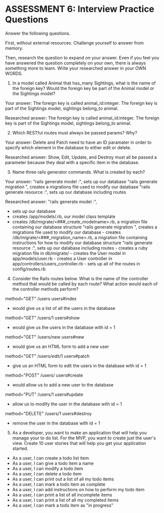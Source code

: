 # ASSESSMENT 6: Interview Practice Questions
Answer the following questions.

First, without external resources. Challenge yourself to answer from memory.

Then, research the question to expand on your answer. Even if you feel you have answered the question completely on your own, there is always something more to learn. Write your researched answer in your OWN WORDS.

1. In a model called Animal that has_many Sightings, what is the name of the foreign key? Would the foreign key be part of the Animal model or the Sightings model?

  Your answer: The foreign key is called animal_id:integer.  The foreign key is part of the Sightings model, sightings belong_to animal.

  Researched answer: The foreign key is called animal_id:integer.  The foreign key is part of the Sightings model, sightings belong_to animal.


2. Which RESTful routes must always be passed params? Why?

  Your answer: Delete and Patch need to have an ID paramater in order to specify which element in the database to either edit or delete.

  Researched answer: Show, Edit, Update, and Destroy must all be passed a parameter because they deal with a specific item in the database.


3. Name three rails generator commands. What is created by each?

  Your answer:
  "rails generate model <modelname> <field>:<datatype>", sets up our database
  "rails generate migration <filename>", creates a migrations file used to modify our database
  "rails generate resource <resourcename> <field>:<datatype>", sets up our database including routes

  Researched answer:
  "rails generate model <modelname> <field>:<datatype>",
   - sets up our database
   - creates /app/models/<modelname>.rb, our model class template
   - creates /db/migrate/<###_create_modelname>.rb, a migration file containing our database structure
  "rails generate migration <filename>", creates a migrations file used to modify our database
    - creates /db/migrate/<###_migration_name>.rb, a migration file containing instructions for how to modify our database structure
  "rails generate resource <resourcename> <field>:<datatype>", sets up our database including routes
    - creates a ruby migration file in db/migrate/
    - creates the User model in app/models/user.rb
    - creates a User controller in app/controllers/users_controller.rb
    - sets up all of the routes in config/routes.rb


4. Consider the Rails routes below. What is the name of the controller method that would be called by each route? What action would each of the controller methods perform?

method="GET"    /users          users#index  
  - would give us a list of all the users in the database

method="GET"    /users/1        users#show
  - would give us the users in the database with id = 1

method="GET"    /users/new      users#new
  - would give us an HTML form to add a new user

method="GET"    /users/edit/1   users#patch  
  - give us an HTML form to edit the users in the database with id = 1

method="POST"   /users/         users#create  
  - would allow us to add a new user to the database

method="PUT"    /users/1        users#update
  - allow us to modify the user in the database with id = 1

method="DELETE" /users/1        users#destroy  
  - remove the user in the database with id = 1


5. As a developer, you want to make an application that will help you manage your to do list. For the MVP, you want to create just the user's view. Create 10 user stories that will help you get your application started.
  - As a user, I can create a todo list item
  - As a user, I can give a todo item a name
  - As a user, I can modify a todo item
  - As a user, I can delete a todo item
  - As a user, I can print out a list of all my todo items
  - As a user, I can mark a todo item as complete
  - As a user, I can add instructions on how to perform my todo item
  - As a user, I can print a list of all incomplete items
  - As a user, I can print a list of all my completed items
  - As a user, I can mark a todo item as "in progress"
